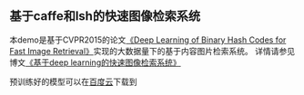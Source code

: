 ## 基于caffe和lsh的快速图像检索系统
本demo是基于CVPR2015的论文[《Deep Learning of Binary Hash Codes for Fast Image Retrieval》](http://www.iis.sinica.edu.tw/~kevinlin311.tw/cvprw15.pdf)实现的大数据量下的基于内容图片检索系统。
详情请参见博文[《基于deep learning的快速图像检索系统》](http://blog.csdn.net/han_xiaoyang/article/details/50856583)

预训练好的模型可以在[百度云](http://pan.baidu.com/s/1eQS8l6y)下载到
